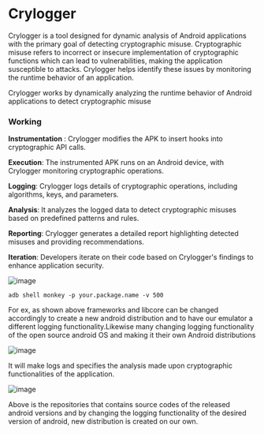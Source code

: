 # Crylogger

Crylogger is a tool designed for dynamic analysis of Android applications with the primary goal of detecting cryptographic misuse. Cryptographic misuse refers to incorrect or insecure implementation of cryptographic functions which can lead to vulnerabilities, making the application susceptible to attacks. Crylogger helps identify these issues by monitoring the runtime behavior of an application.

Crylogger works by dynamically analyzing the runtime behavior of Android applications to detect cryptographic misuse

### Working

**Instrumentation** : Crylogger modifies the APK to insert hooks into cryptographic API calls.

**Execution**: The instrumented APK runs on an Android device, with Crylogger monitoring cryptographic operations.

**Logging**: Crylogger logs details of cryptographic operations, including algorithms, keys, and parameters.

**Analysis**: It analyzes the logged data to detect cryptographic misuses based on predefined patterns and rules.

**Reporting**: Crylogger generates a detailed report highlighting detected misuses and providing recommendations.

**Iteration**: Developers iterate on their code based on Crylogger's findings to enhance application security.

![image](https://github.com/RahulMMenon011/Android-Security/assets/140642506/8ee8c781-883d-4439-9058-6cf389fe7ef8)

```
adb shell monkey -p your.package.name -v 500 
```

For ex, as shown above frameworks and libcore can be changed accordingly to create a new android distribution and to have our emulator a different logging functionality.Likewise many changing logging functionality of the open source android OS and making it their own Android distributions

![image](https://github.com/RahulMMenon011/Android-Security/assets/140642506/974f1917-38c0-4678-a425-7bb4b5f71e33)


It will make logs and specifies the analysis made upon cryptographic functionalities of the application.

![image](https://github.com/RahulMMenon011/Android-Security/assets/140642506/a682f354-0a72-42d6-8f16-3c37be8f6d43)


Above is the repositories that contains source codes of the released android versions and by changing the logging functionality of the desired version of android, new distribution is created on our own.
